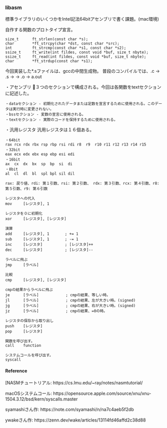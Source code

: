 <h3>libasm</h3>
<p>標準ライブラリのいくつかをIntel記法64bitアセンブリで書く課題。(mac環境)</p>
自作する関数のプロトタイプ宣言。

```
size_t      ft_strlen(const char *s);
char        *ft_strcpy(char *dst, const char *src);
int         ft_strcmp(const char *s1, const char *s2);
ssize_t     ft_write(int fildes, const void *buf, size_t nbyte);
ssize_t     ft_read(int fildes, const void *buf, size_t nbyte);
char        *ft_strdup(const char *s1);
```

今回実装した*.sファイルは、gccの中間生成物。
普段のコンパイルでは、.c -> .s -> -> .o -> a.out

・アセンブリ
３つのセクションで構成される。今回は各関数をtextセクションに記述した。
```
・dataセクション - 初期化されたデータまたは定数を宣言するために使用される。このデータは実行時に変更されない。
・bssセクション - 変数の宣言に使用される。
・textセクション - 実際のコードを保持するために使用される。
```

・汎用レジスタ
汎用レジスタは１６個ある。
```
・64bit
rax rcx rdx rbx rsp rbp rsi rdi r8  r9  r10 r11 r12 r13 r14 r15
・32bit
eax ecx edx ebx esp ebp esi edi
・16bit
ax  cx  dx  bx  sp  bp  si  di
・8bit
al  cl  dl  bl  spl bpl sil dil
```
```
rax: 戻り値、rdi: 第１引数、rsi: 第２引数、 rdx: 第３引数、rcx: 第４引数、r8: 第５引数、r9: 第６引数
```

```
レジスタへの代入
mov     [レジスタ], 1

レジスタを０に初期化
xor     [レジスタ], [レジスタ]

演算
add     [レジスタ], 1       ; += 1
sub     [レジスタ], 1       ; -= 1
inc     [レジスタ]          ; [レジスタ]++
dec     [レジスタ]          ; [レジスタ]--

ラベルに飛ぶ
jmp     [ラベル]

比較
cmp     [レジスタ], [レジスタ]

cmpの結果からラベルに飛ぶ
je      [ラベル]            ; cmpの結果、等しい時。
jl      [ラベル]            ; cmpの結果、左が大きい時。(signed)
jg      [ラベル]            ; cmpの結果、右が大きい時。(signed)
jz      [ラベル]            ; cmpの結果、=0の時。

レジスタの保存から取り出し
push    [レジスタ]
pop     [レジスタ]

関数を呼び出す。
call    function

システムコールを呼び出す。
syscall
```

<h4>Reference</h4>
<p>[NASMチュートリアル: https://cs.lmu.edu/~ray/notes/nasmtutorial/</p>
<p>macOSシステムコール: https://opensource.apple.com/source/xnu/xnu-1504.3.12/bsd/kern/syscalls.master</p>
<p>syamashiさん作: https://note.com/syamashi/n/na7c4aeb5f2db</p>
<p>ywakeさん作: https://zenn.dev/wake/articles/13114fd46affd2c38d88</p>
